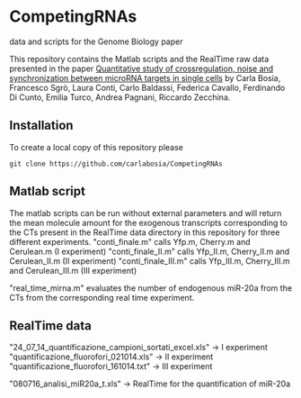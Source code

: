 # CompetingRNAs

data and scripts for the Genome Biology paper


This repository contains the Matlab scripts and the RealTime raw data
presented in the paper [Quantitative study of crossregulation, noise
and synchronization between microRNA targets in single
cells](https://arxiv.org/abs/1503.06696) by Carla Bosia, Francesco
Sgrò, Laura Conti, Carlo Baldassi, Federica Cavallo, Ferdinando Di
Cunto, Emilia Turco, Andrea Pagnani, Riccardo Zecchina.

Installation
------------

To create a local copy of this repository please

   `git clone https://github.com/carlabosia/CompetingRNAs`

Matlab script
-------------

The matlab scripts can be run without external parameters and will
return the mean molecule amount for the exogenous transcripts corresponding to the 
CTs present in the RealTime data directory in this repository for three different 
experiments.
"conti_finale.m" calls Yfp.m, Cherry.m and Cerulean.m (I experiment)
"conti_finale_II.m" calls Yfp_II.m, Cherry_II.m and Cerulean_II.m (II experiment)
"conti_finale_III.m" calls Yfp_III.m, Cherry_III.m and Cerulean_III.m (III experiment)

"real_time_mirna.m" evaluates the number of endogenous miR-20a from the CTs from the corresponding real time experiment. 

RealTime data
-------------

"24_07_14_quantificazione_campioni_sortati_excel.xls" -> I experiment
"quantificazione_fluorofori_021014.xls" -> II experiment
"quantificazione_fluorofori_161014.txt" -> III experiment

"080716_analisi_miR20a_t.xls" -> RealTime for the quantification of miR-20a







